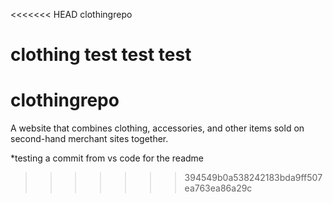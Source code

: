 <<<<<<< HEAD
clothingrepo

clothing test test test 
=======
# clothingrepo

A website that combines clothing, accessories, and other items sold on second-hand merchant sites together. 

*testing a commit from vs code for the readme
>>>>>>> 394549b0a538242183bda9ff507ea763ea86a29c
